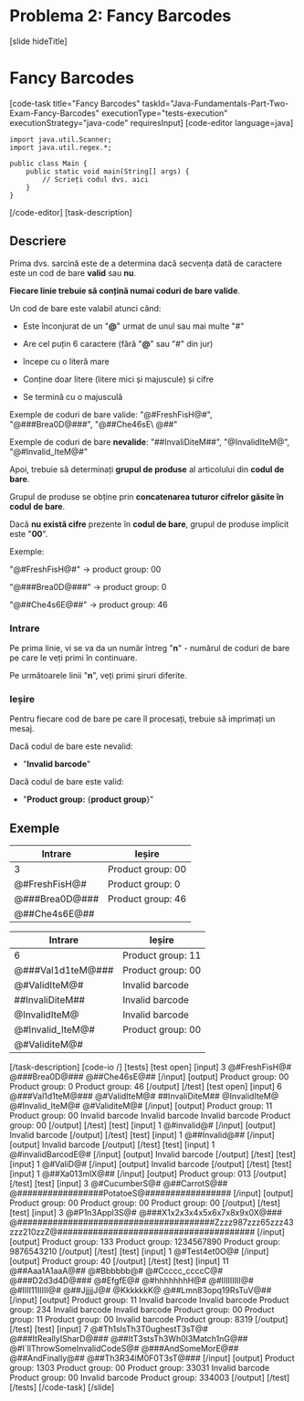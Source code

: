 # Problema 2: Fancy Barcodes
[slide hideTitle]
# Fancy Barcodes
[code-task title="Fancy Barcodes" taskId="Java-Fundamentals-Part-Two-Exam-Fancy-Barcodes" executionType="tests-execution" executionStrategy="java-code" requiresInput]
[code-editor language=java]
```
import java.util.Scanner;
import java.util.regex.*;

public class Main {
    public static void main(String[] args) {
        // Scrieți codul dvs. aici
    }
}
```
[/code-editor]
[task-description]
## Descriere

Prima dvs. sarcină este de a determina dacă secvența dată de caractere este un cod de bare **valid** sau **nu**.

**Fiecare linie trebuie să conțină numai coduri de bare valide**.

Un cod de bare este valabil atunci când:

- Este înconjurat de un "**@**" urmat de unul sau mai multe "\#"

- Are cel puțin 6 caractere (fără "**@**" sau "\#" din jur)

- începe cu o literă mare

- Conține doar litere (litere mici și majuscule) și cifre

- Se termină cu o majusculă

Exemple de coduri de bare valide: "\@\#FreshFisH\@\#", "\@\#\#\#Brea0D\@\#\#\#", "\@\#\#Che46sE\ @\#\#"

Exemple de coduri de bare **nevalide**: "\#\#InvaliDiteM\#\#", "\@InvalidIteM\@", "\@\#Invalid_IteM\@\#"

Apoi, trebuie să determinați **grupul de produse** al articolului din **codul de bare**.

Grupul de produse se obține prin **concatenarea tuturor cifrelor găsite în codul de bare**.

Dacă **nu există cifre** prezente în **codul de bare**, grupul de produse implicit este "**00**".

Exemple:

"\@\#FreshFisH\@\#" \-\> product group: 00

"\@\#\#\#Brea0D\@\#\#\#" \-\> product group: 0

"\@\#\#Che4s6E\@\#\#" \-\> product group: 46

### Intrare

Pe prima linie, vi se va da un număr întreg "**n**" - numărul de coduri de bare pe care le veți primi în continuare.

Pe următoarele linii "**n**", veți primi șiruri diferite.

### Ieșire

Pentru fiecare cod de bare pe care îl procesați, trebuie să imprimați un mesaj.

Dacă codul de bare este nevalid:

- "**Invalid barcode**"

Dacă codul de bare este valid:

- "**Product group:** \{**product group**\}"


## Exemple
| **Intrare** | **Ieșire** |
| --- | --- |
| 3 | Product group: 00 |
| @\#FreshFisH@\# | Product group: 0 |
| @\#\#\#Brea0D@\#\#\# | Product group: 46 |
| @\#\#Che4s6E@\#\# |  |


| **Intrare** | **Ieșire** |
| --- | --- |
| 6 | Product group: 11 |
| @\#\#\#Val1d1teM@\#\#\# | Product group: 00 |
| @\#ValidIteM@\# | Invalid barcode |
| \#\#InvaliDiteM\#\# | Invalid barcode |
| @InvalidIteM@ | Invalid barcode |
| @\#Invalid_IteM@\# | Product group: 00 |
| @\#ValiditeM@\# |  |

[/task-description]
[code-io /]
[tests]
[test open]
[input]
3
@\#FreshFisH@\#
@\#\#\#Brea0D@\#\#\#
@\#\#Che46sE@\#\#
[/input]
[output]
Product group: 00
Product group: 0
Product group: 46
[/output]
[/test]
[test open]
[input]
6
@\#\#\#Val1d1teM@\#\#\#
@\#ValidIteM@\#
\#\#InvaliDiteM\#\#
@InvalidIteM@
@\#Invalid_IteM@\#
@\#ValiditeM@\#
[/input]
[output]
Product group: 11
Product group: 00
Invalid barcode
Invalid barcode
Invalid barcode
Product group: 00
[/output]
[/test]
[test]
[input]
1
@\#invalid@\#
[/input]
[output]
Invalid barcode
[/output]
[/test]
[test]
[input]
1
@\#\#Invalid@\#\#
[/input]
[output]
Invalid barcode
[/output]
[/test]
[test]
[input]
1
@\#invalidBarcodE@\#
[/input]
[output]
Invalid barcode
[/output]
[/test]
[test]
[input]
1
@\#ValiD@\#
[/input]
[output]
Invalid barcode
[/output]
[/test]
[test]
[input]
1
@\#\#Xa013mlX@\#\#
[/input]
[output]
Product group: 013
[/output]
[/test]
[test]
[input]
3
@\#CucumberS@\#
@\#\#CarrotS@\#\#
@\#\#\#\#\#\#\#\#\#\#\#\#\#\#\#\#\#PotatoeS@\#\#\#\#\#\#\#\#\#\#\#\#\#\#\#\#\#
[/input]
[output]
Product group: 00
Product group: 00
Product group: 00
[/output]
[/test]
[test]
[input]
3
@\#P1n3Appl3S@\#
@\#\#\#X1x2x3x4x5x6x7x8x9x0X@\#\#\#
@\#\#\#\#\#\#\#\#\#\#\#\#\#\#\#\#\#\#\#\#\#\#\#\#\#\#\#\#\#\#\#\#\#\#\#\#\#\#\#Zzzz987zzz65zzz43zzz210zzZ@\#\#\#\#\#\#\#\#\#\#\#\#\#\#\#\#\#\#\#\#\#\#\#\#\#\#\#\#\#\#\#\#\#\#\#\#\#\#\#
[/input]
[output]
Product group: 133
Product group: 1234567890
Product group: 9876543210
[/output]
[/test]
[test]
[input]
1
@\#Test4et0O@\#
[/input]
[output]
Product group: 40
[/output]
[/test]
[test]
[input]
11
@\#\#Aaa1A1aaA@\#\#
@\#Bbbbbb@\#
@\#Ccccc_ccccC@\#
@\#\#\#D2d3d4D@\#\#\#
@\#EfgfE@\#
@\#hhhhhhhH@\#
@\#IIIIIIIII@\#
@\#IIII11IIIII@\#
@\#\#JjjjjJ@\#
@KkkkkkK@
@\#\#Lmn83opq19RsTuV@\#\#
[/input]
[output]
Product group: 11
Invalid barcode
Invalid barcode
Product group: 234
Invalid barcode
Invalid barcode
Product group: 00
Product group: 11
Product group: 00
Invalid barcode
Product group: 8319
[/output]
[/test]
[test]
[input]
7
@\#Th1sIsTh3T0ughestT3sT@\#
@\#\#\#ItReallyISharD@\#\#\#
@\#\#ItT3stsTh3Wh0l3Match1nG@\#\#
@\#I`llThrowSomeInvalidCodeS@\#
@\#\#\#AndSomeMorE@\#\#
@\#\#AndFinally@\#\#
@\#\#Th3R34lM0F0T3sT@\#\#\#
[/input]
[output]
Product group: 1303
Product group: 00
Product group: 33031
Invalid barcode
Product group: 00
Invalid barcode
Product group: 334003
[/output]
[/test]
[/tests]
[/code-task]
[/slide]
